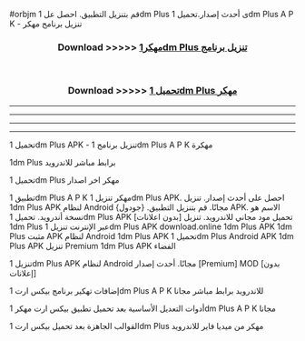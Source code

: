 #orbjm قم بتنزيل التطبيق. احصل عل 1dm Plus  ى أحدث إصدار.تحميل 1dm Plus  A P K - تنزيل برنامج مهكر



<div align="center">
<h3>Download >>>>> <a href="https://ar-sites.web.app/?ar= 1dm Plus ">مهكر1dm Plus  تنزيل برنامج</a></h3><br>

<h3>Download >>>>> <a href="https://ar-sites.web.app/?ar= 1dm Plus ">تحميل 1dm Plus  مهكر</a></h3>
</div>


----------------------------------------------------------

----------------------------------------------------------

----------------------------------------------------------

----------------------------------------------------------


تحميل 1dm Plus  APK - تنزيل برنامج 1dm Plus  A P K مهكرة

1dm Plus  برابط مباشر للاندرويد

تحميل 1dm Plus  مهكر اخر اصدار

تطبيق 1dm Plus  A P K مهكر
تنزيل 1dm Plus  APK. احصل على أحدث إصدار.
تنزيل 1dm Plus  APK لنظام Android مجانًا.
قم بتنزيل التطبيق. {جودول} APK. الاسم هو نسخة أندرويد.
تحميل 1dm Plus  APK [بدون اعلانات]
تحميل مود مجاني للاندرويد.
تنزيل 1dm Plus  عبر الإنترنت
تنزيل 1dm Plus  APK
download.online 1dm Plus  APK
1dm Plus  مثبت APK لنظام Android
1dm Plus  APK
تحميل 1dm Plus  Android APK
1dm Plus  APK تنزيل Premium
1dm Plus  APK الفضاء

تنزيل 1dm Plus  APK لنظام Android مجانًا. أحدث إصدار [Premium] MOD [بدون إعلانات]

إضافات تهكير برنامج بيكس ارت 1dm Plus  A P K للاندرويد برابط مباشر مجانا

أدوات التعديل الأساسية بعد تحميل تطبيق بيكس ارت مهكر 1dm Plus  A P K مجانا

القوالب الجاهزة بعد تحميل بيكس ارت 1dm Plus  مهكر من ميديا فاير للاندرويد



